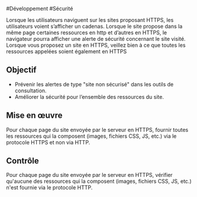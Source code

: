 
#Développement #Sécurité

Lorsque les utilisateurs naviguent sur les sites proposant HTTPS, les utilisateurs voient s’afficher un cadenas. Lorsque le site propose dans la même page certaines ressources en http et d’autres en HTTPS, le navigateur pourra afficher une alerte de sécurité concernant le site visité. Lorsque vous proposez un site en HTTPS, veillez bien à ce que toutes les ressources appelées soient également en HTTPS


## Objectif

* Prévenir les alertes de type "site non sécurisé" dans les outils de consultation.
* Améliorer la sécurité pour l’ensemble des ressources du site.

## Mise en œuvre

Pour chaque page du site envoyée par le serveur en HTTPS, fournir toutes les ressources qui la composent (images, fichiers CSS, JS, etc.) via le protocole HTTPS et non via HTTP.

## Contrôle

Pour chaque page du site envoyée par le serveur en HTTPS, vérifier qu'aucune des ressources qui la composent (images, fichiers CSS, JS, etc.) n'est fournie via le protocole HTTP.

